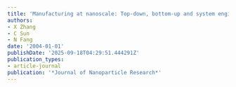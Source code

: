 ```yaml
---
title: 'Manufacturing at nanoscale: Top-down, bottom-up and system engineering'
authors:
- X Zhang
- C Sun
- N Fang
date: '2004-01-01'
publishDate: '2025-09-18T04:29:51.444291Z'
publication_types:
- article-journal
publication: '*Journal of Nanoparticle Research*'
---
```

